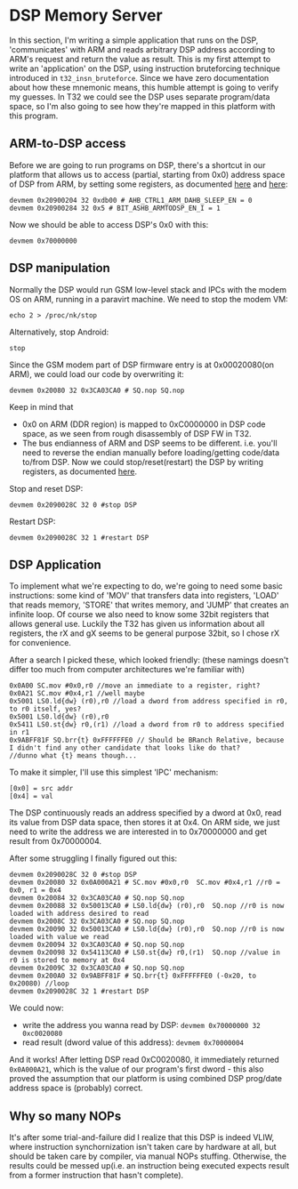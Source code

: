 # DSP Memory Server

In this section, I'm writing a simple application that runs on the DSP, 'communicates' with ARM and reads arbitrary DSP address according to ARM's request and return the value as result. This is my first attempt to write an 'application' on the DSP, using instruction bruteforcing technique introduced in `t32_insn_bruteforce`. Since we have zero documentation about how these mnemonic means, this humble attempt is going to verify my guesses. In T32 we could see the DSP uses separate program/data space, so I'm also going to see how they're mapped in this platform with this program.

## ARM-to-DSP access
Before we are going to run programs on DSP, there's a shortcut in our platform that allows us to access (partial, starting from 0x0) address space of DSP from ARM, by setting some registers, as documented [here](https://github.com/fxsheep/sprd-kernel-kyletd/blob/36b969d0fd0fcbd02fbc3b81a140b120f1a347e2/arch/arm/mach-sc8810/include/mach/globalregs.h#L502) and [here](https://github.com/fxsheep/sprd-kernel-kyletd/blob/36b969d0fd0fcbd02fbc3b81a140b120f1a347e2/arch/arm/mach-sc8810/include/mach/globalregs.h#L249):
```
devmem 0x20900204 32 0xdb00 # AHB_CTRL1_ARM_DAHB_SLEEP_EN = 0
devmem 0x20900284 32 0x5 # BIT_ASHB_ARMTODSP_EN_I = 1
```
Now we should be able to access DSP's 0x0 with this:
```
devmem 0x70000000
```

## DSP manipulation
Normally the DSP would run GSM low-level stack and IPCs with the modem OS on ARM, running in a paravirt machine. We need to stop the modem VM:
```
echo 2 > /proc/nk/stop
```
Alternatively, stop Android:
```
stop
```
Since the GSM modem part of DSP firmware entry is at 0x00020080(on ARM), we could load our code by overwriting it:
```
devmem 0x20080 32 0x3CA03CA0 # SQ.nop SQ.nop
```
Keep in mind that
 - 0x0 on ARM (DDR region) is mapped to 0xC0000000 in DSP code space, as we seen from rough disassembly of DSP FW in T32.
 - The bus endianness of ARM and DSP seems to be different. i.e. you'll need to reverse the endian manually before loading/getting code/data to/from DSP.
Now we could stop/reset(restart) the DSP by writing registers, as documented [here](https://github.com/fxsheep/sprd-kernel-kyletd/blob/36b969d0fd0fcbd02fbc3b81a140b120f1a347e2/arch/arm/mach-sc8810/include/mach/globalregs.h#L212).

Stop and reset DSP:
```
devmem 0x2090028C 32 0 #stop DSP
```
Restart DSP:
```
devmem 0x2090028C 32 1 #restart DSP
```

## DSP Application
To implement what we're expecting to do, we're going to need some basic instructions: some kind of 'MOV' that transfers data into registers, 'LOAD' that reads memory, 'STORE' that writes memory, and 'JUMP' that creates an infinite loop. Of course we also need to know some 32bit registers that allows general use. Luckily the T32 has given us information about all registers, the rX and gX seems to be general purpose 32bit, so I chose rX for convenience.

After a search I picked these, which looked friendly: (these namings doesn't differ too much from computer architectures we're familiar with)
```
0x0A00 SC.mov #0x0,r0 //move an immediate to a register, right?
0x0A21 SC.mov #0x4,r1 //well maybe
0x5001 LS0.ld{dw} (r0),r0 //load a dword from address specified in r0, to r0 itself, yes?
0x5001 LS0.ld{dw} (r0),r0
0x5411 LS0.st{dw} r0,(r1) //load a dword from r0 to address specified in r1
0x9ABFF81F SQ.brr{t} 0xFFFFFFE0 // Should be BRanch Relative, because I didn't find any other candidate that looks like do that?
//dunno what {t} means though...
```

To make it simpler, I'll use this simplest 'IPC' mechanism:
```
[0x0] = src addr
[0x4] = val
```
The DSP continuously reads an address specified by a dword at 0x0, read its value from DSP data space, then stores it at 0x4. On ARM side, we just need to write the address we are interested in to 0x70000000 and get result from 0x70000004.

After some struggling I finally figured out this:
```
devmem 0x2090028C 32 0 #stop DSP
devmem 0x20080 32 0x0A000A21 # SC.mov #0x0,r0  SC.mov #0x4,r1 //r0 = 0x0, r1 = 0x4
devmem 0x20084 32 0x3CA03CA0 # SQ.nop SQ.nop
devmem 0x20088 32 0x50013CA0 # LS0.ld{dw} (r0),r0  SQ.nop //r0 is now loaded with address desired to read
devmem 0x2008C 32 0x3CA03CA0 # SQ.nop SQ.nop
devmem 0x20090 32 0x50013CA0 # LS0.ld{dw} (r0),r0  SQ.nop //r0 is now loaded with value we read
devmem 0x20094 32 0x3CA03CA0 # SQ.nop SQ.nop
devmem 0x20098 32 0x54113CA0 # LS0.st{dw} r0,(r1)  SQ.nop //value in r0 is stored to memory at 0x4
devmem 0x2009C 32 0x3CA03CA0 # SQ.nop SQ.nop
devmem 0x200A0 32 0x9ABFF81F # SQ.brr{t} 0xFFFFFFE0 (-0x20, to 0x20080) //loop
devmem 0x2090028C 32 1 #restart DSP
```

We could now:
 - write the address you wanna read by DSP: `devmem 0x70000000 32 0xc0020080`
 - read result (dword value of this address): `devmem 0x70000004`

And it works! After letting DSP read 0xC0020080, it immediately returned `0x0A000A21`, which is the value of our program's first dword - this also proved the assumption that our platform is using combined DSP prog/date address space is (probably) correct.

## Why so many NOPs
It's after some trial-and-failure did I realize that this DSP is indeed VLIW, where instruction synchornization isn't taken care by hardware at all, but should be taken care by compiler, via manual NOPs stuffing. Otherwise, the results could be messed up(i.e. an instruction being executed expects result from a former instruction that hasn't complete).
